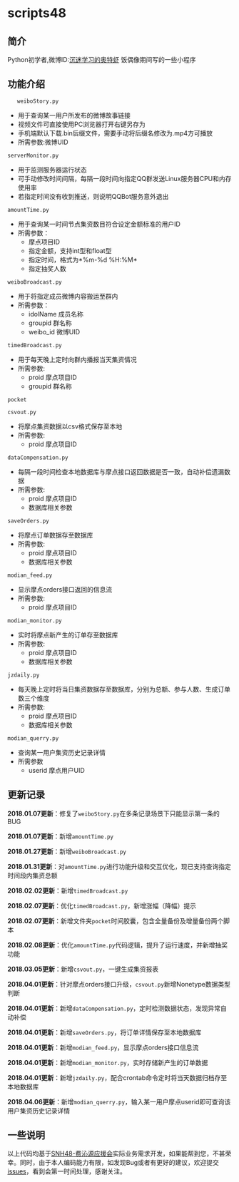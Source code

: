 # scripts48


## 简介
Python初学者,微博ID:[沉迷学习的奥特虾](https://weibo.com/5510932216/profile?rightmod=1&wvr=6&mod=personinfo)
饭偶像期间写的一些小程序

## 功能介绍
` 	weiboStory.py`
* 用于查询某一用户所发布的微博故事链接
* 视频文件可直接使用PC浏览器打开右键另存为
* 手机端默认下载.bin后缀文件，需要手动将后缀名修改为.mp4方可播放  
* 所需参数:微博UID

 
`serverMonitor.py`
* 用于监测服务器运行状态
* 可手动修改时间间隔，每隔一段时间向指定QQ群发送Linux服务器CPU和内存使用率
* 若指定时间没有收到推送，则说明QQBot服务意外退出  


`amountTime.py`
* 用于查询某一时间节点集资数目符合设定金额标准的用户ID
* 所需参数：
   - 摩点项目ID
   - 指定金额，支持int型和float型
   - 指定时间，格式为*%m-%d %H:%M*
   - 指定抽奖人数

`weiboBroadcast.py`
* 用于将指定成员微博内容搬运至群内
* 所需参数：
  - idolName 成员名称
  - groupid 群名称
  - weibo_id 微博UID


`timedBroadcast.py`
* 用于每天晚上定时向群内播报当天集资情况
* 所需参数:
  - proid 摩点项目ID
  - groupid 群名称

`pocket`

`csvout.py`
* 将摩点集资数据以csv格式保存至本地
* 所需参数:
  - proid 摩点项目ID 

`dataCompensation.py`
* 每隔一段时间检查本地数据库与摩点接口返回数据是否一致，自动补偿遗漏数据
* 所需参数:
  - proid 摩点项目ID
  - 数据库相关参数

`saveOrders.py`
* 将摩点订单数据存至数据库
* 所需参数:
  - proid 摩点项目ID
  - 数据库相关参数

`modian_feed.py`
* 显示摩点orders接口返回的信息流
* 所需参数:
  - proid 摩点项目ID

`modian_monitor.py`
* 实时将摩点新产生的订单存至数据库
* 所需参数:
  - proid 摩点项目ID
  - 数据库相关参数

`jzdaily.py`
* 每天晚上定时将当日集资数据存至数据库，分别为总额、参与人数、生成订单数三个维度
* 所需参数:
  - proid 摩点项目ID
  - 数据库相关参数

`modian_querry.py`
* 查询某一用户集资历史记录详情
* 所需参数
  - userid 摩点用户UID


##  更新记录


**2018.01.07更新**：修复了`weiboStory.py`在多条记录场景下只能显示第一条的BUG

**2018.01.07更新**：新增`amountTime.py`

**2018.01.27更新**：新增`weiboBroadcast.py`

**2018.01.31更新**：对`amountTime.py`进行功能升级和交互优化，现已支持查询指定时间段内集资总额

**2018.02.02更新**：新增`timedBroadcast.py`

**2018.02.07更新**：优化`timedBroadcast.py`，新增涨幅（降幅）提示

**2018.02.07更新**：新增文件夹`pocket`时间胶囊，包含全量备份及增量备份两个脚本

**2018.02.08更新**：优化`amountTime.py`代码逻辑，提升了运行速度，并新增抽奖功能

**2018.03.05更新**：新增`csvout.py`，一键生成集资报表

**2018.04.01更新**：针对摩点orders接口升级，`csvout.py`新增Nonetype数据类型判断

**2018.04.01更新**：新增`dataCompensation.py`，定时检测数据状态，发现异常自动补偿

**2018.04.01更新**：新增`saveOrders.py`，将订单详情保存至本地数据库

**2018.04.01更新**：新增`modian_feed.py`，显示摩点orders接口信息流

**2018.04.01更新**：新增`modian_monitor.py`，实时存储新产生的订单数据

**2018.04.01更新**：新增`jzdaily.py`，配合crontab命令定时将当天数据归档存至本地数据库

**2018.04.06更新**：新增`modian_querry.py`，输入某一用户摩点userid即可查询该用户集资历史记录详情
## 一些说明
以上代码均基于[SNH48-费沁源应援会](https://weibo.com/u/5577610720?topnav=1&wvr=6&topsug=1)实际业务需求开发，如果能帮到您，不甚荣幸。同时，由于本人编码能力有限，如发现Bug或者有更好的建议，欢迎提交[issues](https://github.com/ultraxia/scripts48/issues)，看到会第一时间处理，感谢关注。
